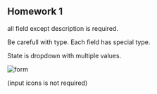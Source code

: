 ## Homework 1

all field except description is required.

Be carefull with type. Each field has special type.

State is dropdown with multiple values.

![ form](1-homework.jpg)

(input icons is not required)
